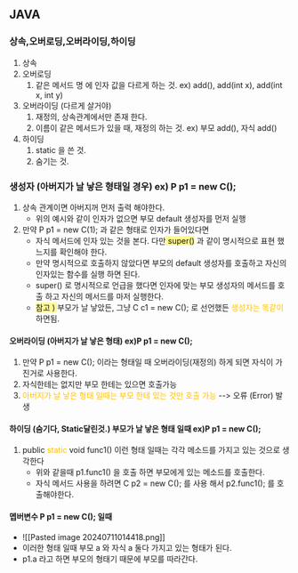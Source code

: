
## JAVA

### 상속,오버로딩,오버라이딩,하이딩
1. 상속
2. 오버로딩
	1. 같은 메서드 명 에 인자 값을 다르게 하는 것.
		ex) add(),   add(int x),  add(int x, int y)
3. 오버라이딩 (다르게 살거야)
	1. 재정의, 상속관계에서만 존재 한다.
	2. 이름이 같은 메서드가 있을 때, 재정의 하는 것.   ex) 부모 add(), 자식 add()
4. 하이딩
	1. static 을 쓴 것.
	2. 숨기는 것.

### 생성자 (아버지가 날 낳은 형태일 경우)  ex) P p1 = new C();
1. 상속 관계이면 아버지꺼 먼저 출력 해야한다.
	- 위의 예시와 같이 인자가 없으면 부모 default 생성자를 먼저 실행
2.  만약 P p1 = new C(1);    과 같은 형태로 인자가 들어있다면
	- 자식 메서드에 인자 있는 것을 본다.  다만<span style="background:#fff88f"> super()</span> 과 같이 명시적으로 표현 했느지를 확인해야 한다.
	- 만약 명시적으로 호출하지 않았다면 부모의 default 생성자를 호출하고 자신의 인자있는 함수를 실행 하면 된다.
	- super() 로 명시적으로 언급을 했다면 인자에 맞는 부모 생성자의 메서드를 호출 하고 자신의 메서드를 마저 실행한다.
	-  <span style="background:#fff88f">참고 ) </span> 부모가 날 낳았든, 그냥 C c1 = new C(); 로 선언했든 <font color="#ffc000">생성자는 똑같이</font> 하면됨.

#### 오버라이딩 (아버지가 날 낳은 형태) ex)P p1 = new C();
1. 만약 P p1 = new C();  이라는 형태일 때 오버라이딩(재정의) 하게 되면 자식이 가진거로 사용한다.
2. 자식한테는 없지만 부모 한테는 있으면 호출가능
3. <font color="#ffc000">아버지가 날 낳은 형태 일때는 부모 한테 있는 것만 호출 가능</font>  --> 오류 (Error) 발생

#### 하이딩 (숨기다, Static달린것.)  부모가 날 낳은 형태 일때 ex)P p1 = new C();
1. public <font color="#ffc000">static</font> void func1()  이런 형태 일때는 각각 메소드를 가지고 있는 것으로 생각한다
	- 위와 같을때 p1.func1() 을 호출 하면 부모에게 있는 메소드를 호출한다.
	- 자식 메서드 사용을 하려면 C p2 = new C(); 를 사용 해서 p2.func1(); 를 호출해야한다.

#### 멥버변수 P p1 = new C(); 일때
- ![[Pasted image 20240711014418.png]]
- 이러한 형태 일때 부모 a 와 자식 a 둘다 가지고 있는 형태가 된다.
- p1.a 라고 하면 부모의 형태기 때문에 부모를 따라간다.
